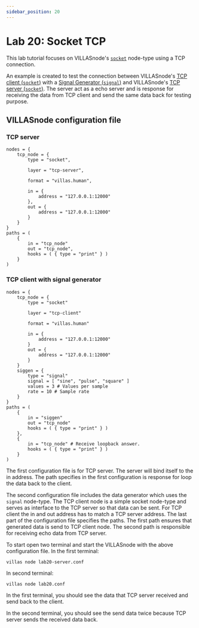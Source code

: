 ```yaml
---
sidebar_position: 20
---
```


# Lab 20: Socket TCP

This lab tutorial focuses on VILLASnode's [`socket`](../nodes/socket.md) node-type using a TCP connection. 

An example is created to test the connection between VILLASnode's [TCP client (`socket`)](../nodes/socket.md) with a [Signal Generator (`signal`)](../nodes/signal.md) and VILLASnode's [TCP server (`socket`)](../nodes/socket.md). The server act as a echo server and is response for receiving the data from TCP client and send the same data back for testing purpose.

## VILLASnode configuration file

### TCP server

``` url="external/node/etc/labs/lab20-server.conf" title="node/etc/labs/lab20-server.conf"
nodes = {
    tcp_node = {
        type = "socket",

        layer = "tcp-server",

        format = "villas.human",

        in = {
            address = "127.0.0.1:12000"
        },
        out = {
            address = "127.0.0.1:12000"
        }
    }
}
paths = (
    {
        in = "tcp_node"
        out = "tcp_node",
        hooks = ( { type = "print" } )
    }
)
```
### TCP client with signal generator

``` url="external/node/etc/labs/lab20.conf" title="node/etc/labs/lab20.conf"
nodes = {
    tcp_node = {
        type = "socket"

        layer = "tcp-client"

        format = "villas.human"

        in = {
            address = "127.0.0.1:12000"
        }
        out = {
            address = "127.0.0.1:12000"
        }
    }
    siggen = {
        type = "signal"
        signal = [ "sine", "pulse", "square" ]
        values = 3 # Values per sample
        rate = 10 # Sample rate
    }
}
paths = (
    {
        in = "siggen"
        out = "tcp_node"
        hooks = ( { type = "print" } )
    },
    {
        in = "tcp_node" # Receive loopback answer.
        hooks = ( { type = "print" } )
    }
)
```

The first configuration file is for TCP server. The server will bind itself to the in address. 
The path specifies in the first configuration is response for loop the data back to the client.

The second configuration file includes the data generator which uses the `signal` node-type. 
The TCP client node is a simple socket node-type and serves as interface to the TCP server so that data can be sent. 
For TCP client the in and out address has to match a TCP server address.
The last part of the configuration file specifies the paths. The first path ensures that generated data is send to TCP client node. 
The second path is responsible for receiving echo data from TCP server. 

To start open two terminal and start the VILLASnode with the above configuration file.
In the first terminal:
```shell
villas node lab20-server.conf
```
In second terminal:
```shell
villas node lab20.conf
```
In the first terminal, you should see the data that TCP server received and send back to the client.

In the second terminal, you should see the send data twice because TCP server sends the received data back. 